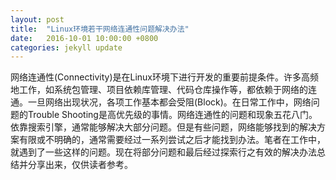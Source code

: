 ```yaml
---
layout: post
title:  "Linux环境若干网络连通性问题解决办法"
date:   2016-10-01 10:00:00 +0800
categories: jekyll update
---
```


网络连通性(Connectivity)是在Linux环境下进行开发的重要前提条件。许多高频地工作，如系统包管理、项目依赖库管理、代码仓库操作等，都依赖于网络的连通。一旦网络出现状况，各项工作基本都会受阻(Block)。在日常工作中，网络问题的Trouble Shooting是高优先级的事情。网络连通性的问题和现象五花八门。依靠搜索引擎，通常能够解决大部分问题。但是有些问题，网络能够找到的解决方案有限或不明确的，通常需要经过一系列尝试之后才能找到办法。笔者在工作中，就遇到了一些这样的问题。现在将部分问题和最后经过探索行之有效的解决办法总结并分享出来，仅供读者参考。
